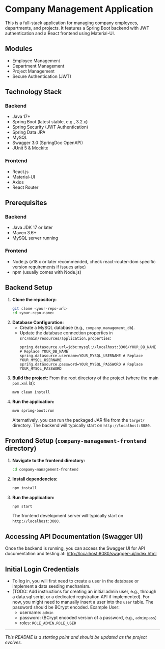 # Company Management Application

This is a full-stack application for managing company employees, departments, and projects. It features a Spring Boot backend with JWT authentication and a React frontend using Material-UI.

## Modules
- Employee Management
- Department Management
- Project Management
- Secure Authentication (JWT)

## Technology Stack

### Backend
- Java 17+
- Spring Boot (latest stable, e.g., 3.2.x)
- Spring Security (JWT Authentication)
- Spring Data JPA
- MySQL
- Swagger 3.0 (SpringDoc OpenAPI)
- JUnit 5 & Mockito

### Frontend
- React.js
- Material-UI
- Axios
- React Router

## Prerequisites

### Backend
- Java JDK 17 or later
- Maven 3.6+
- MySQL server running

### Frontend
- Node.js (v18.x or later recommended, check react-router-dom specific version requirements if issues arise)
- npm (usually comes with Node.js)

## Backend Setup

1.  **Clone the repository:**
    ```bash
    git clone <your-repo-url>
    cd <your-repo-name>
    ```
2.  **Database Configuration:**
    - Create a MySQL database (e.g., `company_management_db`).
    - Update the database connection properties in `src/main/resources/application.properties`:
      ```properties
      spring.datasource.url=jdbc:mysql://localhost:3306/YOUR_DB_NAME # Replace YOUR_DB_NAME
      spring.datasource.username=YOUR_MYSQL_USERNAME # Replace YOUR_MYSQL_USERNAME
      spring.datasource.password=YOUR_MYSQL_PASSWORD # Replace YOUR_MYSQL_PASSWORD
      ```
3.  **Build the project:**
    From the root directory of the project (where the main `pom.xml` is):
    ```bash
    mvn clean install
    ```
4.  **Run the application:**
    ```bash
    mvn spring-boot:run
    ```
    Alternatively, you can run the packaged JAR file from the `target/` directory.
    The backend will typically start on `http://localhost:8080`.

## Frontend Setup (`company-management-frontend` directory)

1.  **Navigate to the frontend directory:**
    ```bash
    cd company-management-frontend
    ```
2.  **Install dependencies:**
    ```bash
    npm install
    ```
3.  **Run the application:**
    ```bash
    npm start
    ```
    The frontend development server will typically start on `http://localhost:3000`.

## Accessing API Documentation (Swagger UI)
Once the backend is running, you can access the Swagger UI for API documentation and testing at:
[http://localhost:8080/swagger-ui/index.html](http://localhost:8080/swagger-ui/index.html)

## Initial Login Credentials
- To log in, you will first need to create a user in the database or implement a data seeding mechanism.
- (TODO: Add instructions for creating an initial admin user, e.g., through a data.sql script or a dedicated registration API if implemented).
  For now, you might need to manually insert a user into the `user` table. The password should be BCrypt encoded. Example User:
    - username: `admin`
    - password: (BCrypt encoded version of a password, e.g., `adminpass`)
    - roles: `ROLE_ADMIN,ROLE_USER`

---
*This README is a starting point and should be updated as the project evolves.*
